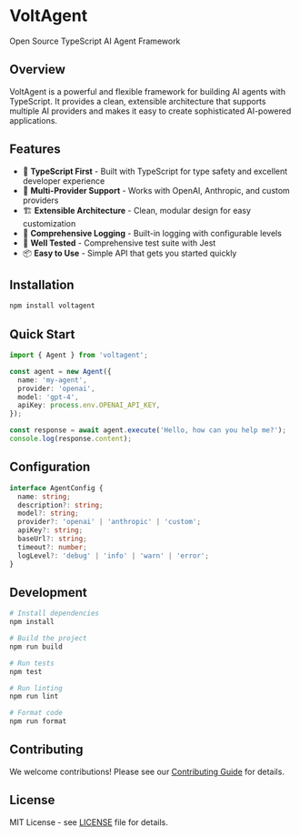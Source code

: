 # VoltAgent

Open Source TypeScript AI Agent Framework

## Overview

VoltAgent is a powerful and flexible framework for building AI agents with TypeScript. It provides a clean, extensible architecture that supports multiple AI providers and makes it easy to create sophisticated AI-powered applications.

## Features

- 🚀 **TypeScript First** - Built with TypeScript for type safety and excellent developer experience
- 🔌 **Multi-Provider Support** - Works with OpenAI, Anthropic, and custom providers
- 🏗️ **Extensible Architecture** - Clean, modular design for easy customization
- 📝 **Comprehensive Logging** - Built-in logging with configurable levels
- 🧪 **Well Tested** - Comprehensive test suite with Jest
- 📦 **Easy to Use** - Simple API that gets you started quickly

## Installation

```bash
npm install voltagent
```

## Quick Start

```typescript
import { Agent } from 'voltagent';

const agent = new Agent({
  name: 'my-agent',
  provider: 'openai',
  model: 'gpt-4',
  apiKey: process.env.OPENAI_API_KEY,
});

const response = await agent.execute('Hello, how can you help me?');
console.log(response.content);
```

## Configuration

```typescript
interface AgentConfig {
  name: string;
  description?: string;
  model?: string;
  provider?: 'openai' | 'anthropic' | 'custom';
  apiKey?: string;
  baseUrl?: string;
  timeout?: number;
  logLevel?: 'debug' | 'info' | 'warn' | 'error';
}
```

## Development

```bash
# Install dependencies
npm install

# Build the project
npm run build

# Run tests
npm test

# Run linting
npm run lint

# Format code
npm run format
```

## Contributing

We welcome contributions! Please see our [Contributing Guide](CONTRIBUTING.md) for details.

## License

MIT License - see [LICENSE](LICENSE) file for details.

